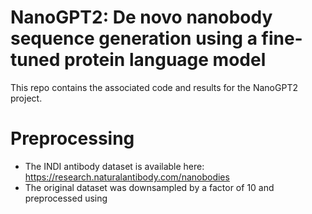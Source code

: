 # NanoGPT2: De novo nanobody sequence generation using a fine-tuned protein language model
This repo contains the associated code and results for the NanoGPT2 project.

# Preprocessing
- The INDI antibody dataset is available here: https://research.naturalantibody.com/nanobodies
- The original dataset was downsampled by a factor of 10 and preprocessed using <script>
- Our fine-tuning training and validation datasets are available upon request, as they are too large to upload to Github.

Here is a sample of the dataset for reference:
```
VQLVESGGGWVQPGGSLRLSCAASGTIFSVGSMHWYRQVPGKQRELVADITSDGTTNYRD
SVKGRFTISRDNAKNTVYLHMNSLKPEDTAVYSCAATIAAANYGLGPERYDFWGQGTQVT
VSS
<|endoftext|>
EVQLVASGGGLVQPGGSLTLSCAASGSFNSINVMGWYRQVPGKQRELVARITDGGTTNYA
DSVKGRFTISRDNARNTVYLQMNSLKPEDTAVYYCNVMGTTVADGPGHVPDPFGSWGQGT
QVTVSS
<|endoftext|>
VQLVESGGARVQPGDSLRLSCKGSGRTFKPYTMGWFRQPPGKERELVAALGWWDRTTLYV
DAVKGRFTITGDNAKNTLYLQMNSLKPEDTAVYYCAGVNTNVKLTATRYDYWGQGTQVTV
SS
<|endoftext|>
VQLVESGGGLVQPGGSLRLSCAASGFTFANDAMTWVCQAPGKALEGFSRIPLIGGGIPYY
SDSVKGRFTISRDNTQNMLYLQMNNLKPEDTAVYYCAKGFKSTYPRGQGTQVTVS
<|endoftext|>
```


# Fine-Tuning
- Google Colab was utilized to generate and execute **protGPT_small.ipynb**
- XXXX runtime was utilized in Colab to run the file
- A supporting Python script, **run_clm.py**, was utilized to facilitate the fine-tuning process

# Perplexity Scoring
- Google Colab was utilized to generate and execute **Perplexity.ipynb**
- The default T4 GPU 15 GB runtime was utilized in Colab to run the file
- The output of the NanoGPT2 and ProtGPT2 sequence generation for each of the 3 inputs are included as text files
- For the Nanobody 7OM4, the NanoGPT2 output is stored in **ft_seq.txt**. The ProtGPT2 output is stored in **base_seq.txt**. The best 3 sequences (lowest perplexity scores) are available in **ft_seq_top_1.txt**.
- For the Nanobody 5JDS, the NanoGPT2 output is stored in **ft_seq_2.txt**. The ProtGPT2 output is stored in **base_seq_2.txt**. The best 3 (lowest perplexity scores) are available in **ft_seq_top_2.txt**.
- For Nanobody 5my6, the NanoGPT2 output is stored in **ft_seq_3.txt**. The ProtGPT2 output is stored in **base_seq_3.txt**. The best 3 (lowest perplexity scores) are available in **ft_seq_top_3.txt**.
  
